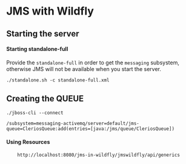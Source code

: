 # JMS with  Wildfly


## Starting the server 
#### Starting standalone-full

Provide the `standalone-full` in order to get the `messaging` subsystem, otherwise 
JMS will not be available when you start the server. 
    
    ./standalone.sh -c standalone-full.xml

## Creating the QUEUE
    ./jboss-cli --connect
    
    /subsystem=messaging-activemq/server=default/jms-queue=CleriosQueue:add(entries=[java:/jms/queue/CleriosQueue])

#### Using Resources
        
        http://localhost:8080/jms-in-wildfly/jmswildfly/api/generics
